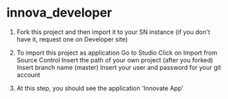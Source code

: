 # innova_developer

1. Fork this project and then import it to your SN instance (if you don't have it, request one on Developer site)
2. To import this project as application
  Go to Studio
  Click on Import from Source Control
    Insert the path of your own project (after you forked)
    Insert branch name (master)
    Insert your user and password for your git account
    
 3. At this step, you should see the application 'Innovate App'
 
 
